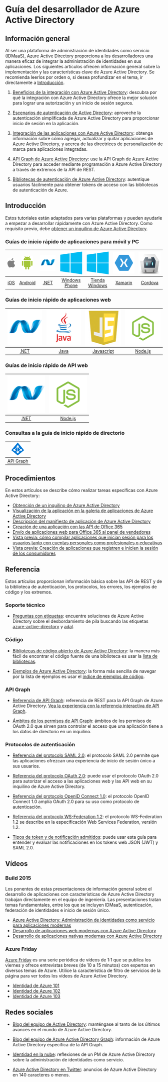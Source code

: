 <properties
   pageTitle="Guía del desarrollador de Azure Active Directory | Microsoft Azure"
   description="Este artículo ofrece una guía completa sobre recursos orientados al desarrollador para Azure Active Directory."
   services="active-directory"
   documentationCenter="dev-center-name"
   authors="msmbaldwin"
   manager="mbaldwin"
   editor=""/>

<tags
   ms.service="active-directory"
   ms.devlang="na"
   ms.topic="article"
   ms.tgt_pltfrm="na"
   ms.workload="identity"
   ms.date="11/06/2015"
   ms.author="mbaldwin"/>


# Guía del desarrollador de Azure Active Directory

## Información general
Al ser una plataforma de administración de identidades como servicio (IDMaaS), Azure Active Directory proporciona a los desarrolladores una manera eficaz de integrar la administración de identidades en sus aplicaciones. Los siguientes artículos ofrecen información general sobre la implementación y las características clave de Azure Active Directory. Se recomienda leerlos por orden o, si desea profundizar en el tema, ir directamente a [Introducción](#getting-started).


1. [Beneficios de la integración con Azure Active Directory](active-directory-how-to-integrate.md): descubra por qué la integración con Azure Active Directory ofrece la mejor solución para lograr una autorización y un inicio de sesión seguros.

1. [Escenarios de autenticación de Active Directory](active-directory-authentication-scenarios.md): aproveche la autenticación simplificada de Azure Active Directory para proporcionar inicio de sesión en la aplicación.

1. [Integración de las aplicaciones con Azure Active Directory](active-directory-integrating-applications.md): obtenga información sobre cómo agregar, actualizar y quitar aplicaciones de Azure Active Directory, y acerca de las directrices de personalización de marca para aplicaciones integradas.

1. [API Graph de Azure Active Directory](active-directory-graph-api.md): use la API Graph de Azure Active Directory para acceder mediante programación a Azure Active Directory a través de extremos de la API de REST.

1. [Bibliotecas de autenticación de Azure Active Directory](active-directory-authentication-libraries.md): autentique usuarios fácilmente para obtener tokens de acceso con las bibliotecas de autenticación de Azure.


## Introducción

Estos tutoriales están adaptados para varias plataformas y pueden ayudarle a empezar a desarrollar rápidamente con Azure Active Directory. Como requisito previo, debe [obtener un inquilino de Azure Active Directory](active-directory-howto-tenant.md).

### Guías de inicio rápido de aplicaciones para móvil y PC

|[![iOS](./media/active-directory-developers-guide/ios.png)](active-directory-devquickstarts-ios.md)|[![Android](./media/active-directory-developers-guide/android.png)](active-directory-devquickstarts-android.md)|[![.NET](./media/active-directory-developers-guide/net.png)](active-directory-devquickstarts-dotnet.md)| [![Windows Phone](./media/active-directory-developers-guide/windows.png)](active-directory-devquickstarts-windowsphone.md)|[![Tienda Windows](./media/active-directory-developers-guide/windows.png)](active-directory-devquickstarts-windowsstore.md)|[![Xamarin](./media/active-directory-developers-guide/xamarin.png)](active-directory-devquickstarts-xamarin.md)|[![Cordova](./media/active-directory-developers-guide/cordova.png)](active-directory-devquickstarts-cordova.md)
|:--:|:--:|:--:|:--:|:--:|:--:|:--:
|[iOS](active-directory-devquickstarts-ios.md)|[Android](active-directory-devquickstarts-android.md)|[.NET](active-directory-devquickstarts-dotnet.md)|[Windows Phone](active-directory-devquickstarts-windowsphone.md)|[Tienda Windows](active-directory-devquickstarts-windowsstore.md)|[Xamarin](active-directory-devquickstarts-xamarin.md)|[Cordova](active-directory-devquickstarts-cordova.md)

### Guías de inicio rápido de aplicaciones web

|[![.NET](./media/active-directory-developers-guide/net.png)](active-directory-devquickstarts-webapp-dotnet.md)|[![Java](./media/active-directory-developers-guide/java.png)](active-directory-devquickstarts-webapp-java.md)|[![Javascript](./media/active-directory-developers-guide/javascript.png)](active-directory-devquickstarts-angular.md)|[![Node.js](./media/active-directory-developers-guide/nodejs.png)](active-directory-devquickstarts-openidconnect-nodejs.md)
|:--:|:--:|:--:|:--:|
|[.NET](active-directory-devquickstarts-webapp-dotnet.md)|[Java](active-directory-devquickstarts-webapp-java.md)|[Javascript](active-directory-devquickstarts-angular.md)|[Node.js](active-directory-devquickstarts-openidconnect-nodejs.md)

### Guías de inicio rápido de API web

|[![.NET](./media/active-directory-developers-guide/net.png)](active-directory-devquickstarts-webapi-dotnet.md)|[![Node.js](./media/active-directory-developers-guide/nodejs.png)](active-directory-devquickstarts-webapi-nodejs.md)
|:--:|:--:|
|[.NET](active-directory-devquickstarts-webapi-dotnet.md)|[Node.js](active-directory-devquickstarts-webapi-nodejs.md)

### Consultas a la guía de inicio rápido de directorio

| [![.NET](./media/active-directory-developers-guide/graph.png)](active-directory-graph-api-quickstart.md)|
|:--:|
|[API Graph](active-directory-graph-api-quickstart.md)|

## Procedimientos

En estos artículos se describe cómo realizar tareas específicas con Azure Active Directory:

- [Obtención de un inquilino de Azure Active Directory](active-directory-howto-tenant.md)
- [Visualización de la aplicación en la galería de aplicaciones de Azure Active Directory](active-directory-app-gallery-listing.md)
- [Descripción del manifiesto de aplicación de Azure Active Directory](active-directory-application-manifest.md)
- [Creación de una aplicación con las API de Office 365](https://msdn.microsoft.com/office/office365/howto/getting-started-Office-365-APIs)
- [Envío de aplicaciones web para Office 365 al panel de vendedores](https://msdn.microsoft.com/office/office365/howto/submit-web-apps-seller-dashboard)
- [Vista previa: cómo compilar aplicaciones que inician sesión para los usuarios tanto con cuentas personales como profesionales o educativas](active-directory-appmodel-v2-overview.md)
- [Vista previa: Creación de aplicaciones que registren e inicien la sesión de los consumidores](active-directory-b2c-overview.md)


## Referencia

Estos artículos proporcionan información básica sobre las API de REST y de la biblioteca de autenticación, los protocolos, los errores, los ejemplos de código y los extremos.

###  Soporte técnico
- [Preguntas con etiquetas](http://stackoverflow.com/questions/tagged/azure-active-directory): encuentre soluciones de Azure Active Directory sobre el desbordamiento de pila buscando las etiquetas [azure-active-directory](http://stackoverflow.com/questions/tagged/azure-active-directory) y [adal](http://stackoverflow.com/questions/tagged/adal).

### Código

- [Bibliotecas de código abierto de Azure Active Directory](http://github.com/AzureAD): la manera más fácil de encontrar el código fuente de una biblioteca es usar la [lista de bibliotecas](active-directory-authentication-libraries.md).

- [Ejemplos de Azure Active Directory](http://github.com/AzureADSamples): la forma más sencilla de navegar por la lista de ejemplos es usar el [índice de ejemplos de código](active-directory-code-samples.md).


### API Graph

- [Referencia de API Graph](https://msdn.microsoft.com/library/azure/hh974476.aspx): referencia de REST para la API Graph de Azure Active Directory. [Vea la experiencia con la referencia interactiva de API Graph](https://msdn.microsoft.com/Library/Azure/Ad/Graph/api/api-catalog).

- [Ámbitos de los permisos de API Graph](https://msdn.microsoft.com/Library/Azure/Ad/Graph/api/graph-api-permission-scopes): ámbitos de los permisos de OAuth 2.0 que sirven para controlar el acceso que una aplicación tiene a los datos de directorio en un inquilino.


### Protocolos de autenticación

- [Referencia del protocolo SAML 2.0](https://msdn.microsoft.com/library/azure/dn195591.aspx): el protocolo SAML 2.0 permite que las aplicaciones ofrezcan una experiencia de inicio de sesión único a sus usuarios.


- [Referencia del protocolo OAuth 2.0](https://msdn.microsoft.com/library/azure/dn645545.aspx): puede usar el protocolo OAuth 2.0 para autorizar el acceso a las aplicaciones web y las API web en su inquilino de Azure Active Directory.


- [Referencia del protocolo OpenID Connect 1.0](https://msdn.microsoft.com/library/azure/dn645541.aspx): el protocolo OpenID Connect 1.0 amplía OAuth 2.0 para su uso como protocolo de autenticación.


- [Referencia del protocolo WS-Federation 1.2](https://msdn.microsoft.com/library/azure/dn903702.aspx): el protocolo WS-Federation 1.2 se describe en la especificación Web Services Federation, versión 1.2.

- [Tipos de token y de notificación admitidos](active-directory-token-and-claims.md): puede usar esta guía para entender y evaluar las notificaciones en los tokens web JSON (JWT) y SAML 2.0.

## Vídeos

### Build 2015

Los ponentes de estas presentaciones de información general sobre el desarrollo de aplicaciones con características de Azure Active Directory trabajan directamente en el equipo de ingeniería. Las presentaciones tratan temas fundamentales, entre los que se incluyen IDMaaS, autenticación, federación de identidades e inicio de sesión único.

- [Azure Active Directory: Administración de identidades como servicio para aplicaciones modernas](http://azure.microsoft.com/documentation/videos/build-2015-azure-active-directory-identity-management-as-a-service-for-modern-applications)
- [Desarrollo de aplicaciones web modernas con Azure Active Directory](http://azure.microsoft.com/documentation/videos/build-2015-develop-modern-web-applications-with-azure-active-directory)
- [Desarrollo de aplicaciones nativas modernas con Azure Active Directory](http://azure.microsoft.com/documentation/videos/build-2015-develop-modern-native-applications-with-azure-active-directory)

### Azure Friday
[Azure Friday](http://azure.microsoft.com/documentation/videos/azure-friday/) es una serie periódica de vídeos de 1:1 que se publica los viernes y ofrece entrevistas breves (de 10 a 15 minutos) con expertos en diversos temas de Azure. Utilice la característica de filtro de servicios de la página para ver todos los vídeos de Azure Active Directory.

- [Identidad de Azure 101](http://azure.microsoft.com/documentation/videos/azure-identity-basics/)
- [Identidad de Azure 102](http://azure.microsoft.com/documentation/videos/azure-identity-creating-active-directory/)
- [Identidad de Azure 103](http://azure.microsoft.com/documentation/videos/azure-identity-application-to-authenticate/)

## Redes sociales

- [Blog del equipo de Active Directory](http://blogs.technet.com/b/ad/): manténgase al tanto de los últimos avances en el mundo de Azure Active Directory.

- [Blog del equipo de Azure Active Directory Graph](http://blogs.msdn.com/b/aadgraphteam): información de Azure Active Directory específica de la API Graph.

- [Identidad en la nube](http://www.cloudidentity.net): reflexiones de un PM de Azure Active Directory sobre la administración de identidades como servicio.

- [Azure Active Directory en Twitter](https://twitter.com/azuread): anuncios de Azure Active Directory en 140 caracteres o menos.

<!---HONumber=Nov15_HO3-->